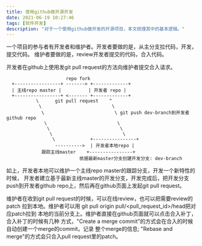 ```yaml
---
title: 使用github做开源开发
date: 2021-06-19 10:27:46
tags: [软件开发]
description: "对于一个使用github做开发的开源项目，本文梳理其中的基本逻辑。"
---
```


一个项目的参与者有开发者和维护者。开发者要做的是，从主分支拉代码，开发，提交代码。
维护者要做的是，review开发者提交的代码，合入代码。

开发者在github上使用发git pull request的方法向维护者提交合入请求。
```
                      repo fork
  +-----------------+ -------> +-------------+
  | 主线repo master |          | 开发者 repo |
  +-----------------+ <------- +-------------+
           \      git pull request    ^
            \                          \
             \                          \ git push dev-branch到开发者github repo
              \                          \
               \                          \
                \                          \
                 \             +----------------+
                  ---------->  | 开发者本地repo |
             跟踪主线master    +----------------+
                           依据最新master分支创建开发分支: dev-branch
```
如上，开发者本地可以维护一个主线repo master的跟踪分支，开发一个新特性的时候，
开发者建立基于最新主线master的开发分支，开发完成后，把开发分支push到开发者github
repo上，然后再在github页面上发起git pull request。

维护者在收到git pull request的时候，可以在线review，也可以把需要review的patch
拉到本地。维护者可以用 git pull origin pull/<pull_request_id>/head把对应patch拉到
本地的当前分支上。维护者直接在github页面就可以点击合入补丁，合入补丁的时候有几种
方式，"Create a merge commit"的方式会在合入的时候自动创建一个merge的commit，记录
整个merge的信息; "Rebase and merge"的方式会只合入pull request里的patch。
